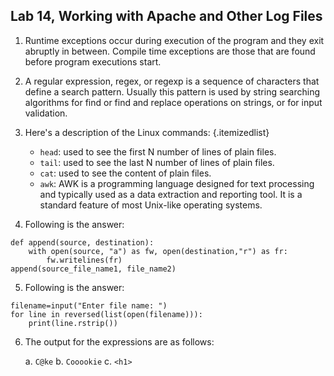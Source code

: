 
Lab 14, Working with Apache and Other Log Files
-----------------------------------------------------------------------

1.  Runtime exceptions occur during execution of the program and they
    exit abruptly in between. Compile time exceptions are those that are
    found before program executions start.
2.  A regular expression, regex, or regexp is a sequence of characters
    that define a search pattern. Usually this pattern is used by string
    searching algorithms for find or find and replace operations on
    strings, or for input validation.
3.  Here\'s a description of the Linux commands:
     {.itemizedlist}
    -   `head`: used to see the first N number of lines of
        plain files.
    -   `tail`: used to see the last N number of lines of
        plain files.
    -   `cat`: used to see the content of plain files.
    -   `awk`: AWK is a programming language designed for text
        processing and typically used as a data extraction and reporting
        tool. It is a standard feature of most Unix-like operating
        systems.
    
4.  Following is the answer:

```
def append(source, destination):
    with open(source, "a") as fw, open(destination,"r") as fr:
        fw.writelines(fr)
append(source_file_name1, file_name2)
```



5.  Following is the answer:

```
filename=input("Enter file name: ")
for line in reversed(list(open(filename))):
    print(line.rstrip())
```



6.  The output for the expressions are as follows:
    
    a.  `C@ke`
    b.  `Cooookie`
    c.  `<h1>`
    